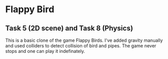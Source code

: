 # Flappy Bird

## Task 5 (2D scene) and Task 8 (Physics)

This is a basic clone of the game Flappy Birds. I've added gravity manually and used colliders to detect collision of bird and pipes. The game never stops and one can play it indefinately.
